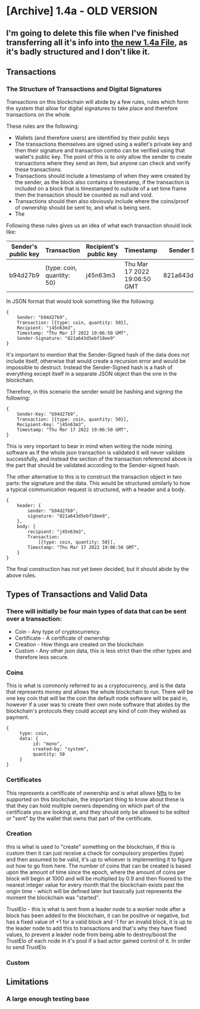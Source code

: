 # \[Archive] 1.4a - OLD VERSION

## I'm going to delete this file when I've finished transferring all it's info into [the new 1.4a File](../1.4a-features-of-proposed-solution.md), as it's badly structured and I don't like it.

## Transactions

### The Structure of Transactions and Digital Signatures

Transactions on this blockchain will abide by a few rules, rules which form the system that allow for digital signatures to take place and therefore transactions on the whole.

These rules are the following:

* Wallets (and therefore users) are identified by their public keys
* The transactions themselves are signed using a wallet's private key and then their signature and transaction combo can be verified using that wallet's public key. The point of this is to only allow the sender to create transactions where they send an item, but anyone can check and verify these transactions.
* Transactions should include a timestamp of when they were created by the sender, as the block also contains a timestamp, if the transaction is included on a block that is timestamped to outside of a set time frame then the transaction should be counted as null and void.
* Transactions should then also obviously include where the coins/proof of ownership should be sent to, and what is being sent.
* The&#x20;

Following these rules gives us an idea of what each transaction should look like:

| Sender's public key | Transaction                | Recipient's public key | Timestamp                    | Sender Signature  |
| ------------------- | -------------------------- | ---------------------- | ---------------------------- | ----------------- |
| b94d27b9            | {type: coin, quantity: 50} | j45n63m3               | Thu Mar 17 2022 19:06:50 GMT | 821a643d5ebf18ee9 |

In JSON format that would look something like the following:

```
{
    Sender: "b94d27b9",
    Transaction: [{type: coin, quantity: 50}],
    Recipient: "j45n63m3",
    Timestamp: "Thu Mar 17 2022 19:06:50 GMT",
    Sender-Signature: "821a643d5ebf18ee9"
}    
```

It's important to mention that the Sender-Signed hash of the data does not include itself, otherwise that would create a recursion error and would be impossible to destruct. Instead the Sender-Signed hash is a hash of everything except itself in a separate JSON object than the one in the blockchain.

Therefore, in this scenario the sender would be hashing and signing the following:

```
{
    Sender-Key: "b94d27b9",
    Transaction: [{type: coin, quantity: 50}],
    Recipient-Key: "j45n63m3",
    Timestamp: "Thu Mar 17 2022 19:06:50 GMT",
}
```

This is very important to bear in mind when writing the node mining software as if the whole json transaction is validated it will never validate successfully, and instead the section of the transaction referenced above is the part that should be validated according to the Sender-signed hash.

The other alternative to this is to construct the transaction object in two parts: the signature and the data. This would be structured similarly to how a typical communication request is structured, with a header and a body.

```
{
    header: {
        sender: "b94d27b9",
        signature: "821a643d5ebf18ee9",    
    },
    body: {
        recipient: "j45n63m3",
        Transaction:
            [{type: coin, quantity: 50}],
        Timestamp: "Thu Mar 17 2022 19:06:50 GMT",
    }
}
```

The final construction has not yet been decided, but it should abide by the above rules.

## Types of Transactions and Valid Data

### There will initially be four main types of data that can be sent over a transaction:

* Coin - Any type of cryptocurrency.
* Certificate - A certificate of ownership
* Creation - How things are created on the blockchain
* Custom - Any other json data, this is less strict than the other types and therefore less secure.

### Coins

This is what is commonly referred to as a cryptocurrency, and is the data that represents money and allows the whole blockchain to run. There will be one key coin that will be the coin the default node software will be paid in, however if a user was to create their own node software that abides by the blockchain's protocols they could accept any kind of coin they wished as payment.

```
{
     type: coin,
     data: {
          id: "mono",
          created-by: "system", 
          quantity: 50
     }
}
```

### Certificates

This represents a certificate of ownership and is what allows [Nfts](../../terminology.md#nfts) to be supported on this blockchain, the important thing to know about these is that they can hold multiple owners depending on which part of the certificate you are looking at, and they should only be allowed to be edited or "sent" by the wallet that owns that part of the certificate.

### Creation

this is what is used to "create" something on the blockchain, if this is custom then it can just receive a check for compulsory properties (type) and then assumed to be valid, it's up to whoever is implementing it to figure out how to go from here. The number of coins that can be created is based upon the amount of time since the epoch, where the amount of coins per block will begin at 1000 and will be multiplied by 0.9 and then floored to the nearest integer value for every month that the blockchain exists past the origin time - which will be defined later but basically just represents the moment the blockchain was "started".

TrustElo - this is what is sent from a leader node to a worker node after a block has been added to the blockchain, it can be positive or negative, but has a fixed value of +1 for a valid block and -1 for an invalid block, it is up to the leader node to add this to transactions and that's why they have fixed values, to prevent a leader node from being able to destroy/boost the TrustElo of each node in it's pool if a bad actor gained control of it. In order to send TrustElo&#x20;

### Custom

## Limitations

### A large enough testing base
